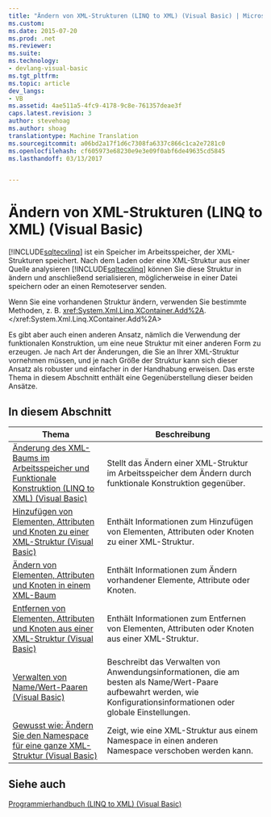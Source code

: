 ```yaml
---
title: "Ändern von XML-Strukturen (LINQ to XML) (Visual Basic) | Microsoft-Dokumentation"
ms.custom: 
ms.date: 2015-07-20
ms.prod: .net
ms.reviewer: 
ms.suite: 
ms.technology:
- devlang-visual-basic
ms.tgt_pltfrm: 
ms.topic: article
dev_langs:
- VB
ms.assetid: 4ae511a5-4fc9-4178-9c8e-761357deae3f
caps.latest.revision: 3
author: stevehoag
ms.author: shoag
translationtype: Machine Translation
ms.sourcegitcommit: a06bd2a17f1d6c7308fa6337c866c1ca2e7281c0
ms.openlocfilehash: cf605973e68230e9e3e09f0abf6de49635cd5845
ms.lasthandoff: 03/13/2017


---
```

# <a name="modifying-xml-trees-linq-to-xml-visual-basic"></a>Ändern von XML-Strukturen (LINQ to XML) (Visual Basic)
[!INCLUDE[sqltecxlinq](../../../../csharp/programming-guide/concepts/linq/includes/sqltecxlinq_md.md)] ist ein Speicher im Arbeitsspeicher, der XML-Strukturen speichert. Nach dem Laden oder eine XML-Struktur aus einer Quelle analysieren [!INCLUDE[sqltecxlinq](../../../../csharp/programming-guide/concepts/linq/includes/sqltecxlinq_md.md)] können Sie diese Struktur in ändern und anschließend serialisieren, möglicherweise in einer Datei speichern oder an einen Remoteserver senden.  
  
 Wenn Sie eine vorhandenen Struktur ändern, verwenden Sie bestimmte Methoden, z. B. <xref:System.Xml.Linq.XContainer.Add%2A>.</xref:System.Xml.Linq.XContainer.Add%2A>  
  
 Es gibt aber auch einen anderen Ansatz, nämlich die Verwendung der funktionalen Konstruktion, um eine neue Struktur mit einer anderen Form zu erzeugen. Je nach Art der Änderungen, die Sie an Ihrer XML-Struktur vornehmen müssen, und je nach Größe der Struktur kann sich dieser Ansatz als robuster und einfacher in der Handhabung erweisen. Das erste Thema in diesem Abschnitt enthält eine Gegenüberstellung dieser beiden Ansätze.  
  
## <a name="in-this-section"></a>In diesem Abschnitt  
  
|Thema|Beschreibung|  
|-----------|-----------------|  
|[Änderung des XML-Baums im Arbeitsspeicher und Funktionale Konstruktion (LINQ to XML) (Visual Basic)](../../../../visual-basic/programming-guide/concepts/linq/in-memory-xml-tree-modification-vs-functional-construction.md)|Stellt das Ändern einer XML-Struktur im Arbeitsspeicher dem Ändern durch funktionale Konstruktion gegenüber.|  
|[Hinzufügen von Elementen, Attributen und Knoten zu einer XML-Struktur (Visual Basic)](../../../../visual-basic/programming-guide/concepts/linq/adding-elements-attributes-and-nodes-to-an-xml-tree.md)|Enthält Informationen zum Hinzufügen von Elementen, Attributen oder Knoten zu einer XML-Struktur.|  
|[Ändern von Elementen, Attributen und Knoten in einem XML-Baum](../../../../visual-basic/programming-guide/concepts/linq/modifying-elements-attributes-and-nodes-in-an-xml-tree.md)|Enthält Informationen zum Ändern vorhandener Elemente, Attribute oder Knoten.|  
|[Entfernen von Elementen, Attributen und Knoten aus einer XML-Struktur (Visual Basic)](../../../../visual-basic/programming-guide/concepts/linq/removing-elements-attributes-and-nodes-from-an-xml-tree.md)|Enthält Informationen zum Entfernen von Elementen, Attributen oder Knoten aus einer XML-Struktur.|  
|[Verwalten von Name/Wert-Paaren (Visual Basic)](../../../../visual-basic/programming-guide/concepts/linq/maintaining-name-value-pairs.md)|Beschreibt das Verwalten von Anwendungsinformationen, die am besten als Name/Wert-Paare aufbewahrt werden, wie Konfigurationsinformationen oder globale Einstellungen.|  
|[Gewusst wie: Ändern Sie den Namespace für eine ganze XML-Struktur (Visual Basic)](../../../../visual-basic/programming-guide/concepts/linq/how-to-change-the-namespace-for-an-entire-xml-tree.md)|Zeigt, wie eine XML-Struktur aus einem Namespace in einen anderen Namespace verschoben werden kann.|  
  
## <a name="see-also"></a>Siehe auch  
 [Programmierhandbuch (LINQ to XML) (Visual Basic)](../../../../visual-basic/programming-guide/concepts/linq/programming-guide-linq-to-xml.md)
